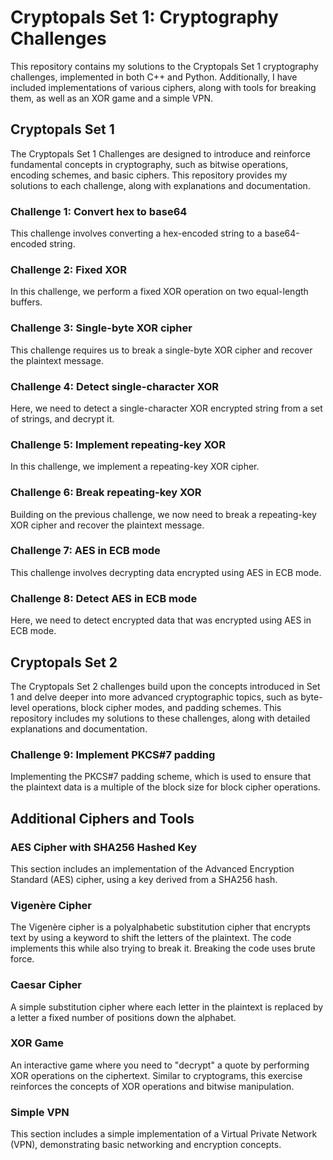 # Cryptopals Set 1: Cryptography Challenges

This repository contains my solutions to the Cryptopals Set 1 cryptography challenges, implemented in both C++ and Python. Additionally, I have included implementations of various ciphers, along with tools for breaking them, as well as an XOR game and a simple VPN.

## Cryptopals Set 1

The Cryptopals Set 1 Challenges are designed to introduce and reinforce fundamental concepts in cryptography, such as bitwise operations, encoding schemes, and basic ciphers. This repository provides my solutions to each challenge, along with explanations and documentation.

### Challenge 1: Convert hex to base64

This challenge involves converting a hex-encoded string to a base64-encoded string.

### Challenge 2: Fixed XOR

In this challenge, we perform a fixed XOR operation on two equal-length buffers.

### Challenge 3: Single-byte XOR cipher

This challenge requires us to break a single-byte XOR cipher and recover the plaintext message.

### Challenge 4: Detect single-character XOR

Here, we need to detect a single-character XOR encrypted string from a set of strings, and decrypt it.

### Challenge 5: Implement repeating-key XOR

In this challenge, we implement a repeating-key XOR cipher.

### Challenge 6: Break repeating-key XOR

Building on the previous challenge, we now need to break a repeating-key XOR cipher and recover the plaintext message.

### Challenge 7: AES in ECB mode

This challenge involves decrypting data encrypted using AES in ECB mode.

### Challenge 8: Detect AES in ECB mode

Here, we need to detect encrypted data that was encrypted using AES in ECB mode.

## Cryptopals Set 2

The Cryptopals Set 2 challenges build upon the concepts introduced in Set 1 and delve deeper into more advanced cryptographic topics, such as byte-level operations, block cipher modes, and padding schemes. This repository includes my solutions to these challenges, along with detailed explanations and documentation.

### Challenge 9: Implement PKCS#7 padding

Implementing the PKCS#7 padding scheme, which is used to ensure that the plaintext data is a multiple of the block size for block cipher operations.

## Additional Ciphers and Tools

### AES Cipher with SHA256 Hashed Key

This section includes an implementation of the Advanced Encryption Standard (AES) cipher, using a key derived from a SHA256 hash.

### Vigenère Cipher

The Vigenère cipher is a polyalphabetic substitution cipher that encrypts text by using a keyword to shift the letters of the plaintext. The code implements this while also trying to break it. Breaking the code uses brute force.

### Caesar Cipher

A simple substitution cipher where each letter in the plaintext is replaced by a letter a fixed number of positions down the alphabet.

### XOR Game

An interactive game where you need to "decrypt" a quote by performing XOR operations on the ciphertext. Similar to cryptograms, this exercise reinforces the concepts of XOR operations and bitwise manipulation.

### Simple VPN

This section includes a simple implementation of a Virtual Private Network (VPN), demonstrating basic networking and encryption concepts.